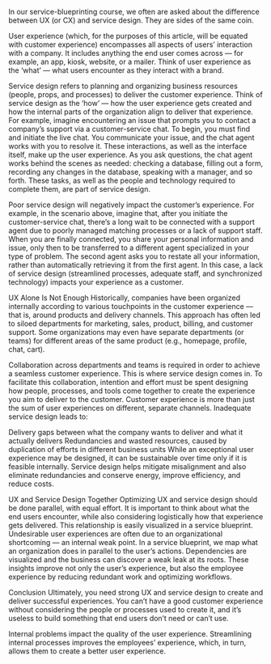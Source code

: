 In our service-blueprinting course, we often are asked about the difference between UX (or CX) and service design. They are sides of the same coin. 

User experience (which, for the purposes of this article, will be equated with customer experience) encompasses all aspects of users’ interaction with a company. It includes anything the end user comes across — for example, an app, kiosk, website, or a mailer. Think of user experience as the ‘what’ — what users encounter as they interact with a brand.

Service design refers to planning and organizing business resources (people, props, and processes) to deliver the customer experience. Think of service design as the ‘how’ — how the user experience gets created and how the internal parts of the organization align to deliver that experience. 
For example, imagine encountering an issue that prompts you to contact a company’s support via a customer-service chat. To begin, you must find and initiate the live chat. You communicate your issue, and the chat agent works with you to resolve it. These interactions, as well as the interface itself, make up the user experience. As you ask questions, the chat agent works behind the scenes as needed: checking a database, filling out a form, recording any changes in the database, speaking with a manager, and so forth. These tasks, as well as the people and technology required to complete them, are part of service design.   

Poor service design will negatively impact the customer’s experience. For example, in the scenario above, imagine that, after you initiate the customer-service chat, there’s a long wait to be connected with a support agent due to poorly managed matching processes or a lack of support staff. When you are finally connected, you share your personal information and issue, only then to be transferred to a different agent specialized in your type of problem.  The second agent asks you to restate all your information, rather than automatically retrieving it from the first agent. In this case, a lack of service design (streamlined processes, adequate staff, and synchronized technology) impacts your experience as a customer. 

UX Alone Is Not Enough 
Historically, companies have been organized internally according to various touchpoints in the customer experience — that is, around products and delivery channels. This approach has often led to siloed departments for marketing, sales, product, billing, and customer support. Some organizations may even have separate departments (or teams) for different areas of the same product (e.g., homepage, profile, chat, cart).

Collaboration across departments and teams is required in order to achieve a seamless customer experience. This is where service design comes in. To facilitate this collaboration, intention and effort must be spent designing how people, processes, and tools come together to create the experience you aim to deliver to the customer. Customer experience is more than just the sum of user experiences on different, separate channels. Inadequate service design leads to: 

Delivery gaps between what the company wants to deliver and what it actually delivers
Redundancies and wasted resources, caused by duplication of efforts in different business units
While an exceptional user experience may be designed, it can be sustainable over time only if it is feasible internally. Service design helps mitigate misalignment and also eliminate redundancies and conserve energy, improve efficiency, and reduce costs.

UX and Service Design Together
Optimizing UX and service design should be done parallel, with equal effort. It is important to think about what the end users encounter, while also considering logistically how that experience gets delivered. This relationship is easily visualized in a service blueprint.
Undesirable user experiences are often due to an organizational shortcoming — an internal weak point. In a service blueprint, we map what an organization does in parallel to the user’s actions. Dependencies are visualized and the business can discover a weak leak at its roots. These insights improve not only the user’s experience, but also the employee experience by reducing redundant work and optimizing workflows. 

Conclusion
Ultimately, you need strong UX and service design to create and deliver successful experiences. You can’t have a good customer experience without considering the people or processes used to create it, and it’s useless to build something that end users don’t need or can’t use. 

Internal problems impact the quality of the user experience.  Streamlining internal processes improves the employees’ experience, which, in turn, allows them to create a better user experience.
